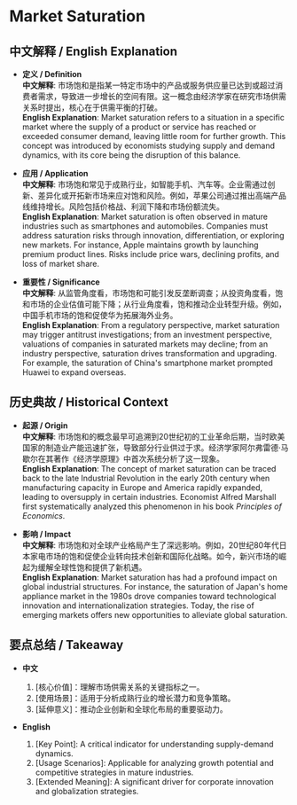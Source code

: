 # Market Saturation

## 中文解释 / English Explanation

* **定义 / Definition**  
  **中文解释**: 市场饱和是指某一特定市场中的产品或服务供应量已达到或超过消费者需求，导致进一步增长的空间有限。这一概念由经济学家在研究市场供需关系时提出，核心在于供需平衡的打破。  
  **English Explanation**: Market saturation refers to a situation in a specific market where the supply of a product or service has reached or exceeded consumer demand, leaving little room for further growth. This concept was introduced by economists studying supply and demand dynamics, with its core being the disruption of this balance.

* **应用 / Application**  
  **中文解释**: 市场饱和常见于成熟行业，如智能手机、汽车等。企业需通过创新、差异化或开拓新市场来应对饱和风险。例如，苹果公司通过推出高端产品线维持增长。风险包括价格战、利润下降和市场份额流失。  
  **English Explanation**: Market saturation is often observed in mature industries such as smartphones and automobiles. Companies must address saturation risks through innovation, differentiation, or exploring new markets. For instance, Apple maintains growth by launching premium product lines. Risks include price wars, declining profits, and loss of market share.

* **重要性 / Significance**  
  **中文解释**: 从监管角度看，市场饱和可能引发反垄断调查；从投资角度看，饱和市场的企业估值可能下降；从行业角度看，饱和推动企业转型升级。例如，中国手机市场的饱和促使华为拓展海外业务。  
  **English Explanation**: From a regulatory perspective, market saturation may trigger antitrust investigations; from an investment perspective, valuations of companies in saturated markets may decline; from an industry perspective, saturation drives transformation and upgrading. For example, the saturation of China's smartphone market prompted Huawei to expand overseas.

## 历史典故 / Historical Context

* **起源 / Origin**  
  **中文解释**: 市场饱和的概念最早可追溯到20世纪初的工业革命后期，当时欧美国家的制造业产能迅速扩张，导致部分行业供过于求。经济学家阿尔弗雷德·马歇尔在其著作《经济学原理》中首次系统分析了这一现象。  
  **English Explanation**: The concept of market saturation can be traced back to the late Industrial Revolution in the early 20th century when manufacturing capacity in Europe and America rapidly expanded, leading to oversupply in certain industries. Economist Alfred Marshall first systematically analyzed this phenomenon in his book *Principles of Economics*.

* **影响 / Impact**  
  **中文解释**: 市场饱和对全球产业格局产生了深远影响。例如，20世纪80年代日本家电市场的饱和促使企业转向技术创新和国际化战略。如今，新兴市场的崛起为缓解全球性饱和提供了新机遇。  
  **English Explanation**: Market saturation has had a profound impact on global industrial structures. For instance, the saturation of Japan's home appliance market in the 1980s drove companies toward technological innovation and internationalization strategies. Today, the rise of emerging markets offers new opportunities to alleviate global saturation.

## 要点总结 / Takeaway

* **中文**  
  1. [核心价值]：理解市场供需关系的关键指标之一。
  2. [使用场景]：适用于分析成熟行业的增长潜力和竞争策略。
  3. [延伸意义]：推动企业创新和全球化布局的重要驱动力。

* **English**  
  1. [Key Point]: A critical indicator for understanding supply-demand dynamics.
  2. [Usage Scenarios]: Applicable for analyzing growth potential and competitive strategies in mature industries.
  3. [Extended Meaning]: A significant driver for corporate innovation and globalization strategies.
